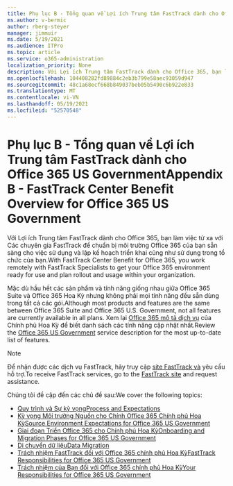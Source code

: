 ```yaml
---
title: Phụ lục B - Tổng quan về Lợi ích Trung tâm FastTrack dành cho Office 365 US Government
ms.author: v-bermic
author: rberg-steyer
manager: jimmuir
ms.date: 5/19/2021
ms.audience: ITPro
ms.topic: article
ms.service: o365-administration
localization_priority: None
description: Với Lợi ích Trung tâm FastTrack dành cho Office 365, bạn làm việc từ xa với Các chuyên gia FastTrack để chuẩn bị môi trường Office 365 của bạn sẵn sàng cho việc sử dụng và lập kế hoạch triển khai cũng như sử dụng trong tổ chức của bạn.
ms.openlocfilehash: 104408282fd89884c2eb3b799e58aec93059d947
ms.sourcegitcommit: 48c1a68ecf668b849037beb05b5490c6b922e833
ms.translationtype: MT
ms.contentlocale: vi-VN
ms.lasthandoff: 05/19/2021
ms.locfileid: "52570548"
---
```

# <a name="appendix-b---fasttrack-center-benefit-overview-for-office-365-us-government"></a><span data-ttu-id="ce770-103">Phụ lục B - Tổng quan về Lợi ích Trung tâm FastTrack dành cho Office 365 US Government</span><span class="sxs-lookup"><span data-stu-id="ce770-103">Appendix B - FastTrack Center Benefit Overview for Office 365 US Government</span></span>

<span data-ttu-id="ce770-104">Với Lợi ích Trung tâm FastTrack dành cho Office 365, bạn làm việc từ xa với Các chuyên gia FastTrack để chuẩn bị môi trường Office 365 của bạn sẵn sàng cho việc sử dụng và lập kế hoạch triển khai cũng như sử dụng trong tổ chức của bạn.</span><span class="sxs-lookup"><span data-stu-id="ce770-104">With FastTrack Center Benefit for Office 365, you work remotely with FastTrack Specialists to get your Office 365 environment ready for use and plan rollout and usage within your organization.</span></span> 
  
<span data-ttu-id="ce770-105">Mặc dù hầu hết các sản phẩm và tính năng giống nhau giữa Office 365 Suite và Office 365 Hoa Kỳ nhưng không phải mọi tính năng đều sẵn dùng trong tất cả các gói.</span><span class="sxs-lookup"><span data-stu-id="ce770-105">Although most products and features are the same between Office 365 Suite and Office 365 U.S. Government, not all features are currently available in all plans.</span></span> <span data-ttu-id="ce770-106">Xem lại [Office 365 mô tả dịch vụ](https://aka.ms/aboutgovcloud) của Chính phủ Hoa Kỳ để biết danh sách các tính năng cập nhật nhất.</span><span class="sxs-lookup"><span data-stu-id="ce770-106">Review the [Office 365 US Government](https://aka.ms/aboutgovcloud) service description for the most up-to-date list of features.</span></span>

> [!NOTE]
> <span data-ttu-id="ce770-107">Để nhận được các dịch vụ FastTrack, hãy truy cập [site FastTrack và](https://go.microsoft.com/fwlink/?linkid=780698) yêu cầu hỗ trợ.</span><span class="sxs-lookup"><span data-stu-id="ce770-107">To receive FastTrack services, go to the [FastTrack site](https://go.microsoft.com/fwlink/?linkid=780698) and request assistance.</span></span>  

<span data-ttu-id="ce770-108">Chúng tôi đề cập đến các chủ đề sau:</span><span class="sxs-lookup"><span data-stu-id="ce770-108">We cover the following topics:</span></span>
- [<span data-ttu-id="ce770-109">Quy trình và Sự kỳ vọng</span><span class="sxs-lookup"><span data-stu-id="ce770-109">Process and Expectations</span></span>](process-and-expectations.md) 
- [<span data-ttu-id="ce770-110">Kỳ vọng Môi trường Nguồn cho Chính Office 365 Chính phủ Hoa Kỳ</span><span class="sxs-lookup"><span data-stu-id="ce770-110">Source Environment Expectations for Office 365 US Government</span></span>](US-Gov-appendix-source-environment-expectations.md)   
- [<span data-ttu-id="ce770-111">Giai đoạn Triển Office 365 cho Chính phủ Hoa Kỳ</span><span class="sxs-lookup"><span data-stu-id="ce770-111">Onboarding and Migration Phases for Office 365 US Government</span></span>](US-Gov-appendix-onboarding-and-migration.md)
- [<span data-ttu-id="ce770-112">Di chuyển dữ liệu</span><span class="sxs-lookup"><span data-stu-id="ce770-112">Data Migration</span></span>](data-migration.md)    
- [<span data-ttu-id="ce770-113">Trách nhiệm FastTrack đối với Office 365 chính phủ Hoa Kỳ</span><span class="sxs-lookup"><span data-stu-id="ce770-113">FastTrack Responsibilities for Office 365 US Government</span></span>](US-Gov-appendix-fasttrack-responsibilities.md)   
- [<span data-ttu-id="ce770-114">Trách nhiệm của Bạn đối với Office 365 chính phủ Hoa Kỳ</span><span class="sxs-lookup"><span data-stu-id="ce770-114">Your Responsibilities for Office 365 US Government</span></span>](US-Gov-appendix-your-responsibilities.md)    

